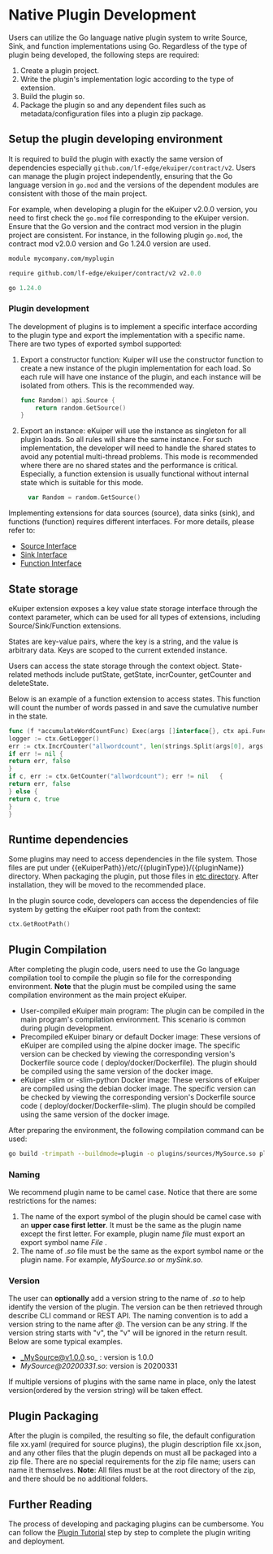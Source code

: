 # Native Plugin Development

Users can utilize the Go language native plugin system to write Source, Sink, and function implementations using Go.
Regardless of the type of plugin being developed, the following steps are required:

1. Create a plugin project.
2. Write the plugin's implementation logic according to the type of extension.
3. Build the plugin so.
4. Package the plugin so and any dependent files such as metadata/configuration files into a plugin zip package.

## Setup the plugin developing environment

It is required to build the plugin with exactly the same version of dependencies
especially `github.com/lf-edge/ekuiper/contract/v2`. Users can manage the plugin project independently, ensuring that
the Go language version in `go.mod` and the versions of the dependent modules are consistent with those of the main
project.

For example, when developing a plugin for the eKuiper v2.0.0 version, you need to first check the `go.mod` file
corresponding to the eKuiper version. Ensure that the Go version and the contract mod version in the plugin project are
consistent. For instance, in the following plugin `go.mod`, the contract mod v2.0.0 version and Go 1.24.0 version are
used.

```go.mod
module mycompany.com/myplugin

require github.com/lf-edge/ekuiper/contract/v2 v2.0.0

go 1.24.0
```

### Plugin development

The development of plugins is to implement a specific interface according to the plugin type and export the
implementation with a specific name. There are two types of exported symbol supported:

1. Export a constructor function: Kuiper will use the constructor function to create a new instance of the plugin
   implementation for each load. So each rule will have one instance of the plugin, and each instance will be isolated
   from others. This is the recommended way.

    ```go
    func Random() api.Source {
        return random.GetSource()
    }
    ```

2. Export an instance: eKuiper will use the instance as singleton for all plugin loads. So all rules will share the same
   instance. For such implementation, the developer will need to handle the shared states to avoid any potential
   multi-thread problems. This mode is recommended where there are no shared states and the performance is critical.
   Especially, a function extension is usually functional without internal state which is suitable for this mode.

    ```go
      var Random = random.GetSource()
    ```

Implementing extensions for data sources (source), data sinks (sink), and functions (function) requires different
interfaces. For more details, please refer to:

- [Source Interface](./source.md)
- [Sink Interface](./sink.md)
- [Function Interface](./function.md)

## State storage

eKuiper extension exposes a key value state storage interface through the context parameter, which can be used for all
types of extensions, including Source/Sink/Function extensions.

States are key-value pairs, where the key is a string, and the value is arbitrary data. Keys are scoped to the current
extended instance.

Users can access the state storage through the context object. State-related methods include putState, getState,
incrCounter, getCounter and deleteState.

Below is an example of a function extension to access states. This function will count the number of words passed in and
save the cumulative number in the state.

```go
func (f *accumulateWordCountFunc) Exec(args []interface{}, ctx api.FunctionContext) (interface{}, bool) {
logger := ctx.GetLogger()
err := ctx.IncrCounter("allwordcount", len(strings.Split(args[0], args[1])))
if err != nil {
return err, false
}
if c, err := ctx.GetCounter("allwordcount"); err != nil   {
return err, false
} else {
return c, true
}
}
```

## Runtime dependencies

Some plugins may need to access dependencies in the file system. Those files are put under
<span v-pre>{{eKuiperPath}}/etc/{{pluginType}}/{{pluginName}}</span> directory. When packaging the plugin, put those
files
in [etc directory](../../../api/restapi/plugins.md#plugin-file-format). After installation, they will be moved to the
recommended place.

In the plugin source code, developers can access the dependencies of file system by getting the eKuiper root path from
the context:

```go
ctx.GetRootPath()
```

## Plugin Compilation

After completing the plugin code, users need to use the Go language compilation tool to compile the plugin so file for
the corresponding environment. **Note** that the plugin must be compiled using the same compilation environment as the
main project eKuiper.

- User-compiled eKuiper main program: The plugin can be compiled in the main program's compilation environment. This
  scenario is common during plugin development.
- Precompiled eKuiper binary or default Docker image: These versions of eKuiper are compiled using the alpine docker
  image. The specific version can be checked by viewing the corresponding version's Dockerfile source code (
  deploy/docker/Dockerfile). The plugin should be compiled using the same version of the docker image.
- eKuiper -slim or -slim-python Docker image: These versions of eKuiper are compiled using the debian docker image. The
  specific version can be checked by viewing the corresponding version's Dockerfile source code (
  deploy/docker/Dockerfile-slim). The plugin should be compiled using the same version of the docker image.

After preparing the environment, the following compilation command can be used:

```bash
go build -trimpath --buildmode=plugin -o plugins/sources/MySource.so plugins/sources/my_source.go
```

### Naming

We recommend plugin name to be camel case. Notice that there are some restrictions for the names:

1. The name of the export symbol of the plugin should be camel case with an **upper case first letter**. It must be the
   same as the plugin name except the first letter. For example, plugin name _file_ must export an export symbol name
   _File_ .
2. The name of _.so_ file must be the same as the export symbol name or the plugin name. For example, _MySource.so_ or
   _mySink.so_.

### Version

The user can **optionally** add a version string to the name of _.so_ to help identify the version of the plugin. The
version can be then retrieved through describe CLI command or REST API. The naming convention is to add a version string
to the name after _@_. The version can be any string. If the version string starts with "v", the "v" will be ignored in
the return result. Below are some typical examples.

- _MySource@v1.0.0.so_ : version is 1.0.0
- _MySource@20200331.so_:  version is 20200331

If multiple versions of plugins with the same name in place, only the latest version(ordered by the version string) will
be taken effect.

## Plugin Packaging

After the plugin is compiled, the resulting so file, the default configuration file xx.yaml (required for source
plugins), the plugin description file xx.json, and any other files that the plugin depends on must all be packaged into
a zip file. There are no special requirements for the zip file name; users can name it themselves. **Note**: All files
must be at the root directory of the zip, and there should be no additional folders.

## Further Reading

The process of developing and packaging plugins can be cumbersome. You can follow
the [Plugin Tutorial](./plugins_tutorial.md) step by step to complete the plugin writing and deployment.
